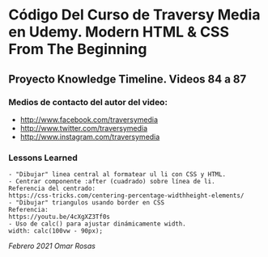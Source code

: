 
# Código Del Curso de Traversy Media en Udemy. Modern HTML & CSS From The Beginning

## Proyecto Knowledge Timeline. Videos 84 a 87

### Medios de contacto del autor del video:

+ http://www.facebook.com/traversymedia
+ http://www.twitter.com/traversymedia
+ http://www.instagram.com/traversymedia

### Lessons Learned
    - "Dibujar" linea central al formatear ul li con CSS y HTML.
    - Centrar componente :after (cuadrado) sobre línea de li.
    Referencia del centrado:
    https://css-tricks.com/centering-percentage-widthheight-elements/
    - "Dibujar" triangulos usando border en CSS
    Referencia:
    https://youtu.be/4cXgXZ3Tf0s
    - Uso de calc() para ajustar dinámicamente width.
    width: calc(100vw - 90px);


_Febrero 2021 Omar Rosas_